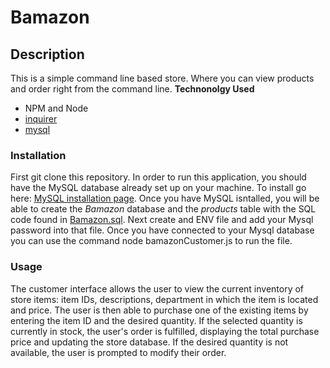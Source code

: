 # Bamazon

## Description

This is a simple command line based store.  Where you can view products and order right from the command line. 
**Technonolgy Used**
* NPM and Node
* [inquirer](https://www.npmjs.com/package/inquirer)
* [mysql](https://www.npmjs.com/package/mysql)

### Installation

First git clone this repository.  In order to run this application, you should have the MySQL database already set up on your machine. To install go here: [MySQL installation page](https://dev.mysql.com/doc/refman/5.6/en/installing.html). Once you have MySQL isntalled, you will be able to create the *Bamazon* database and the *products* table with the SQL code found in [Bamazon.sql](Bamazon.sql). Next create and ENV file and add your Mysql password into that file.  Once you have connected to your Mysql database you can use the command node bamazonCustomer.js to run the file.

### Usage

The customer interface allows the user to view the current inventory of store items: item IDs, descriptions, department in which the item is located and price. The user is then able to purchase one of the existing items by entering the item ID and the desired quantity. If the selected quantity is currently in stock, the user's order is fulfilled, displaying the total purchase price and updating the store database. If the desired quantity is not available, the user is prompted to modify their order.

